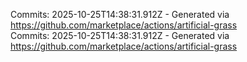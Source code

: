 Commits: 2025-10-25T14:38:31.912Z - Generated via https://github.com/marketplace/actions/artificial-grass
<br>
Commits: 2025-10-25T14:38:31.912Z - Generated via https://github.com/marketplace/actions/artificial-grass
<br>
